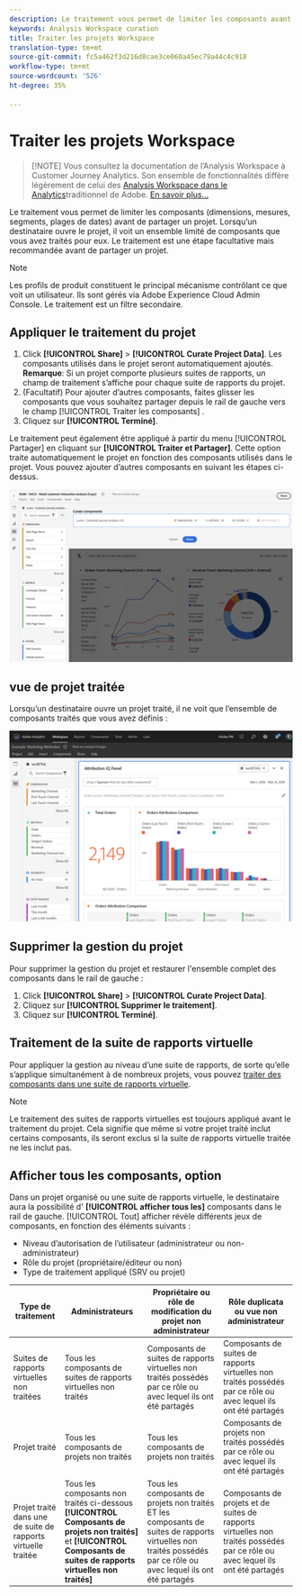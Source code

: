 ```yaml
---
description: Le traitement vous permet de limiter les composants avant de partager un projet.
keywords: Analysis Workspace curation
title: Traiter les projets Workspace
translation-type: tm+mt
source-git-commit: fc5a462f3d216d8cae3ce060a45ec79a44c4c918
workflow-type: tm+mt
source-wordcount: '526'
ht-degree: 35%

---
```



# Traiter les projets Workspace

>[!NOTE] Vous consultez la documentation de l’Analysis Workspace à Customer Journey Analytics. Son ensemble de fonctionnalités diffère légèrement de celui des [Analysis Workspace dans le Analytics](https://docs.adobe.com/content/help/fr-FR/analytics/analyze/analysis-workspace/home.html)traditionnel de Adobe. [En savoir plus...](/help/getting-started/cja-aa.md)

Le traitement vous permet de limiter les composants (dimensions, mesures, segments, plages de dates) avant de partager un projet. Lorsqu’un destinataire ouvre le projet, il voit un ensemble limité de composants que vous avez traités pour eux. Le traitement est une étape facultative mais recommandée avant de partager un projet.

>[!NOTE]
> Les profils de produit constituent le principal mécanisme contrôlant ce que voit un utilisateur. Ils sont gérés via Adobe Experience Cloud Admin Console. Le traitement est un filtre secondaire.

## Appliquer le traitement du projet

1. Click **[!UICONTROL Share]** > **[!UICONTROL Curate Project Data]**.
Les composants utilisés dans le projet seront automatiquement ajoutés.
   **Remarque**: Si un projet comporte plusieurs suites de rapports, un champ de traitement s’affiche pour chaque suite de rapports du projet.
1. (Facultatif) Pour ajouter d’autres composants, faites glisser les composants que vous souhaitez partager depuis le rail de gauche vers le champ [!UICONTROL Traiter les composants] .
1. Cliquez sur **[!UICONTROL Terminé]**.

Le traitement peut également être appliqué à partir du menu [!UICONTROL Partager] en cliquant sur **[!UICONTROL Traiter et Partager]**. Cette option traite automatiquement le projet en fonction des composants utilisés dans le projet. Vous pouvez ajouter d’autres composants en suivant les étapes ci-dessus.

![](assets/curation-field.png)

## vue de projet traitée

Lorsqu’un destinataire ouvre un projet traité, il ne voit que l’ensemble de composants traités que vous avez définis :

![](assets/curate-project.png)

## Supprimer la gestion du projet

Pour supprimer la gestion du projet et restaurer l&#39;ensemble complet des composants dans le rail de gauche :
1. Click **[!UICONTROL Share]** > **[!UICONTROL Curate Project Data]**.
1. Cliquez sur **[!UICONTROL Supprimer le traitement]**.
1. Cliquez sur **[!UICONTROL Terminé]**.

## Traitement de la suite de rapports virtuelle

Pour appliquer la gestion au niveau d’une suite de rapports, de sorte qu’elle s’applique simultanément à de nombreux projets, vous pouvez [traiter des composants dans une suite de rapports virtuelle](https://docs.adobe.com/content/help/fr-FR/analytics/components/virtual-report-suites/vrs-components.html).

>[!NOTE]
> Le traitement des suites de rapports virtuelles est toujours appliqué avant le traitement du projet. Cela signifie que même si votre projet traité inclut certains composants, ils seront exclus si la suite de rapports virtuelle traitée ne les inclut pas.

## Afficher tous les composants, option

Dans un projet organisé ou une suite de rapports virtuelle, le destinataire aura la possibilité d&#39; **[!UICONTROL afficher tous les]** composants dans le rail de gauche. [!UICONTROL Tout] afficher révèle différents jeux de composants, en fonction des éléments suivants :

* Niveau d’autorisation de l’utilisateur (administrateur ou non-administrateur)
* Rôle du projet (propriétaire/éditeur ou non)
* Type de traitement appliqué (SRV ou projet)

| Type de traitement | Administrateurs | Propriétaire ou rôle de modification du projet non administrateur | Rôle duplicata ou vue non administrateur |
|---|---|---|---|
| Suites de rapports virtuelles non traitées | Tous les composants de suites de rapports virtuelles non traités | Composants de suites de rapports virtuelles non traités possédés par ce rôle ou avec lequel ils ont été partagés | Composants de suites de rapports virtuelles non traités possédés par ce rôle ou avec lequel ils ont été partagés |
| Projet traité | Tous les composants de projets non traités | Tous les composants de projets non traités | Composants de projets non traités possédés par ce rôle ou avec lequel ils ont été partagés |
| Projet traité dans une de suite de rapports virtuelle traitée | Tous les composants non traités ci-dessous  **[!UICONTROL Composants de projets non traités]** et **[!UICONTROL Composants de suites de rapports virtuelles non traités]** | Tous les composants de projets non traités ET les composants de suites de rapports virtuelles non traités possédés par ce rôle ou avec lequel ils ont été partagés | Composants de projets et de suites de rapports virtuelles non traités possédés par ce rôle ou avec lequel ils ont été partagés |
